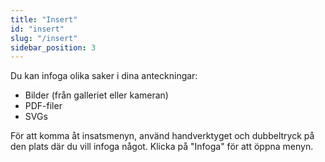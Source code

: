 ```yaml
---
title: "Insert"
id: "insert"
slug: "/insert"
sidebar_position: 3
---
```


Du kan infoga olika saker i dina anteckningar:

* Bilder (från galleriet eller kameran)
* PDF-filer
* SVGs

För att komma åt insatsmenyn, använd handverktyget och dubbeltryck på den plats där du vill infoga något. Klicka på "Infoga" för att öppna menyn.
